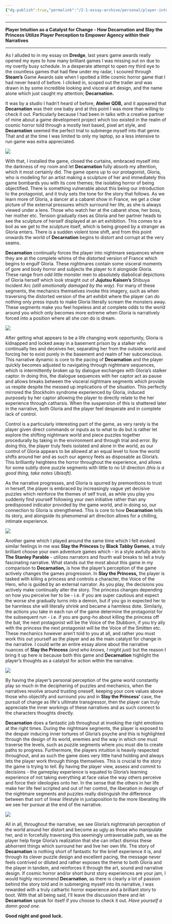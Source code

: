 ```yaml
---
{"dg-publish":true,"permalink":"/2-1-essay-archive/personal/player-intuition-as-a-catalyst-for-change-how-decarnation-and-slay-the-princess-utilize-player-perception-to-empower-agency-within-their-narratives/","created":"2025-07-03T13:21:00.431+02:00","updated":"2025-07-03T13:21:42.786+02:00"}
---
```


- - - 
**Player Intuition as a Catalyst for Change - How Decarnation and Slay the Princess Utilize Player Perception to Empower Agency within their Narratives**
- - - 

As I alluded to in my essay on **Dredge**, last years game awards really opened my eyes to how many brilliant games I was missing out on due to my overtly busy schedule. In a desperate attempt to open my third eye to the countless games that had flew under my radar, I scoured through **Steam’s** Game Awards sale when I spotted a little cosmic horror game that I had never heard of before. I clicked in, scoped out the trailer and was drawn in by some incredible looking and visceral art design, and the name alone which just caught my attention; **Decarnation.** 

It was by a studio I hadn’t heard of before, **Atelier QDB,** and it appeared that **Decarnation** was their one baby and at this point I was more than willing to check it out. Particularly because I had been in talks with a creative partner of mine about a game development project which too existed in the realm of cosmic horror told through a mostly text based, pixel art style, and **Decarnation** seemed the perfect trial to submerge myself into that genre. That and at the time I was limited to only my laptop, so a less intensive to run game was extra appreciated.

![](https://loranlounge.files.wordpress.com/2024/03/image.png?w=1024)

With that, I installed the game, closed the curtains, embraced myself into the darkness of my room and let **Decarnation** fully absorb my attention, which it most certainly did. The game opens up to our protagonist, Gloria, who is modeling for an artist making a sculpture of her and immediately this game bombards you with its core themes; the isolating horror of being objectified. There is something vulnerable about this being our introduction to the protagonist, and it truly sets the tone for the story that follows. As we learn more of Gloria, a dancer at a cabaret show in France, we get a clear picture of the external pressures which surround her life, as she is always viewed under a lens. Those who watch her at the cabaret show, her boss, her mother etc. Tension gradually rises as Gloria and her partner heads to see the sculpture of herself displayed at an art exhibition. This comes to a boil as we get to the sculpture itself, which is being groped by a stranger as Gloria enters. There is a sudden violent tone shift, and from this point onwards the world of **Decarnation** begins to distort and corrupt at the very seams.

**Decarnation** continually forces the player into nightmare sequences where they are at the complete whims of the distorted version of France which begins to engulf Gloria. These nightmares contain some visceral moments of gore and body horror and subjects the player to it alongside Gloria. These range from odd little monster men to absolutely diabolical depictions of Gloria herself which look straight out of **Jujutsu Kaisen’s** Shibuya Incident Arc _(still emotionally damaged by the way)._ For many of these segments, the mechanics themselves invoke this imagery, such as when traversing the distorted version of the art exhibit where the player can do nothing only press inputs to make Gloria literally scream the monsters away. These segments make you feel hopeless and at complete odds to the world around you which only becomes more extreme when Gloria is narratively forced into a position where all she _can_ do is dream.

![](https://loranlounge.files.wordpress.com/2024/03/image-1.png?w=1024)

After getting what appears to be a life changing work opportunity, Gloria is kidnapped and locked away in a basement prison by a stalker who continually lies and deceives her, separating her from the outside world and forcing her to exist purely in the basement and realm of her subconscious. This narrative dynamic is core to the pacing of **Decarnation** and the player quickly becomes adjusted to navigating through nightmare sequences, which is intermittently broken up by dialogue exchanges with Gloria’s stalker captor. In doing this, the dialogue sequences with her captor act as pause and allows breaks between the visceral nightmare segments which provide us respite despite the messed up implications of the situation. This perfectly mirrored the Stockholm syndrome experienced by Gloria, induced purposely by her captor allowing the player to directly relate to the her experience through catharsis. When the suspension of this is shattered later in the narrative, both Gloria and the player feel desperate and in complete lack of control.

Control is a particularly interesting part of the game, as very rarely is the player given direct commands or inputs as to what to do but is rather let explore the shifting nightmare world and piece puzzles together procedurally by taking in the environment and through trial and error. By doing this, the player truly feels isolated and alone in the world, as our control of Gloria appears to be allowed at an equal level to how the world shifts around her and as such our agency feels as disposable as Gloria’s. This brilliantly heightens the horror throughout the experience, and allows for some subtly done puzzle segments with little to no UI direction _(this is a good thing, take notes Ubisoft)_.

As the narrative progresses, and Gloria is spurred by premonitions to trust in herself, the player is embraced by increasingly vague yet decisive puzzles which reinforce the themes of self trust, as while you play you suddenly find yourself following your own initiative rather than any predisposed indicator provided by the game world, and in doing so, our connection to Gloria is strengthened. This is core to how **Decarnation** tells its story, and alongside its phenomenal art direction allows for a chilling, intimate experience. 

![](https://loranlounge.files.wordpress.com/2024/03/image-2.png?w=1024)

Another game which I played around the same time which I felt evoked similar feelings in me was **Slay the Princess** by **Black Tabby Games**, a truly brilliant choose your own adventure games which - in a style awfully akin to **The Stanley Parable** - utilizes narrators and fourth wall breaks to tell a truly fascinating narrative. What stands out the most about this game in my comparison to **Decarnation,** is how the player’s perception of the game actively changes the games progression. In **Slay the Princess,** the player is tasked with killing a princess and controls a character, the Voice of the Hero, who is guided by an external narrator. As you play, the decisions you actively make continually alter the story. The princess changes depending on how you perceive her to be - i.e. if you are super cautious and expect the worse she gradually turns into a demon, but if you go in expected her to be harmless she will literally shrink and became a harmless dote. Similarly, the actions you take in each run of the game determine the protagonist for the subsequent run - i.e. if you are gung-ho about killing the princess off the bat, the next protagonist will be the Voice of the Stubborn, if you try ally with the princess the next protagonist will be the Voice of the Smitten etc. These mechanics however aren’t told to you at all, and rather you must work this out yourself as the player and as the main catalyst for change in the narrative. I could write an entire essay alone about the narrative nuances of **Slay the Princess** _(and who knows, I might just)_ but the reason I bring it up here is because both this game and **Decarnation** highlight the player’s thoughts as a catalyst for action within the narrative.

![](https://loranlounge.files.wordpress.com/2024/03/image-3.png?w=1024)

By having the player’s personal perception of the game world constantly play so much in the deciphering of puzzles and mechanics, when the narratives revolve around trusting oneself, keeping your core values above those who objectify and surround you and in **Slay the Princess’** case, the pursuit of change as life's ultimate transgressor, then the player can truly appreciate the inner workings of these narratives and as such connect to the characters thoughts directly. 

**Decarnation** does a fantastic job throughout at invoking the right emotions at the right times. During the nightmare segments, the player is exposed to the despair inducing inner tortures of Gloria’s psyche and this is highlighted through the design of its world, enemies and the way in which one must traverse the levels, such as puzzle segments where you must die to create paths to progress. Furthermore, the players intuition is heavily respected throughout, and as such the game does very little hand holding and always lets the player work through things themselves. This is crucial to the story the game is trying to tell. By having the player view, assess and commit to decisions - the gameplay experience is equated to Gloria’s learning experience of not taking everything at face value the way others perceive and force their ideologies onto her. In the sense that the others in her life make her life feel scripted and out of her control, the liberation in design of the nightmare segments and puzzles really distinguish the difference between that sort of linear lifestyle in juxtaposition to the more liberating life we see her pursue at the end of the narrative. 

![](https://loranlounge.files.wordpress.com/2024/03/image-4.png?w=1024)

All in all, throughout the narrative, we see Gloria’s nightmarish perception of the world around her distort and become as ugly as those who manipulate her, and in forcefully traversing this seemingly untraversable path, we as the player help forge Gloria’s realization that she can infact dismiss these abhorrent things which surround her and live her own life. The story of **Decarnation** is nothing short of fantastic for the brief experience it is, and through its clever puzzle design and excellent pacing, the message never feels contrived or diluted and rather exposes the theme to both Gloria and the player in tandem, and reinforces it through the art, sound and narrative design. If cosmic horror and/or short burst story experiences are your jam, I would highly recommend **Decarnation**, as there is clearly a lot of passion behind the story told and in submerging myself into its narrative, I was rewarded with a truly cathartic horror experience and a brilliant story to boot. With that all being said, I’ll leave the discussion there and let **Decarnation** speak for itself if you choose to check it out. _Have yourself a damn good one._

**Good night and good luck.**